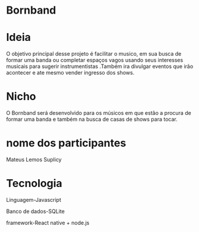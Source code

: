 # Bornband

# Ideia
O objetivo principal desse projeto é facilitar o musico, em sua busca de formar uma banda ou completar espaços vagos usando seus interesses musicais para sugerir instrumentistas .Também ira divulgar  eventos que irão acontecer e ate mesmo vender ingresso dos shows.

# Nicho
O Bornband será desenvolvido para os músicos  em que estão  a procura de formar uma banda e também  na busca de casas de shows para tocar.  

# nome dos participantes
Mateus Lemos Suplicy

# Tecnologia
Linguagem-Javascript

Banco de dados-SQLite

framework-React native + node.js
